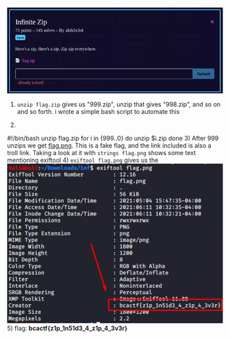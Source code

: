 ![question](Screenshot_2.png)
1) `unzip flag.zip` gives us "999.zip", unzip that gives "998.zip", and so on and so forth. i wrote a simple bash script to automate this
2) ```
#!/bin/bash
unzip flag.zip
for i in {999..0}
do
 unzip $i.zip
done
3) After 999 unzips we get [flag.png](flag.png).  This is a fake flag, and the link included is also a troll link.  Taking a look at it with `strings flag.png` shows some text mentioning exiftool
4) `exiftool flag.png` gives us the ![flag](Screenshot_1.png)
5) flag: **bcactf{z1p_1n51d3_4_z1p_4_3v3r}**